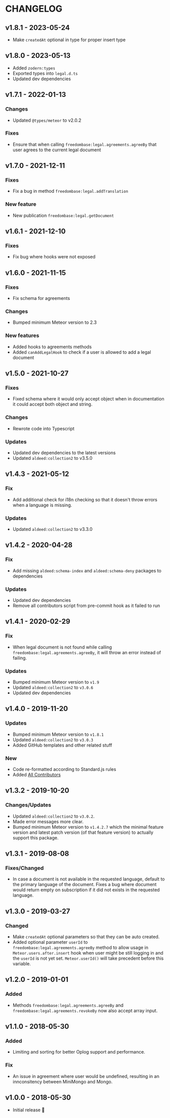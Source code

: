 # CHANGELOG

## v1.8.1 - 2023-05-24

- Make `createdAt` optional in type for proper insert type

## v1.8.0 - 2023-05-13

- Added `zodern:types`
- Exported types into `legal.d.ts`
- Updated dev dependencies

## v1.7.1 - 2022-01-13

### Changes

- Updated `@types/meteor` to v2.0.2

### Fixes

- Ensure that when calling `freedombase:legal.agreements.agreeBy` that user agrees to the current legal document

## v1.7.0 - 2021-12-11

### Fixes

- Fix a bug in method `freedombase:legal.addTranslation`

### New feature

- New publication `freedombase:legal.getDocument`

## v1.6.1 - 2021-12-10

### Fixes

- Fix bug where hooks were not exposed

## v1.6.0 - 2021-11-15

### Fixes

- Fix schema for agreements

### Changes

- Bumped minimum Meteor version to 2.3

### New features

- Added hooks to agreements methods
- Added `canAddLegalHook` to check if a user is allowed to add a legal document

## v1.5.0 - 2021-10-27

### Fixes

- Fixed schema where it would only accept object when in documentation it could accept both object and string.

### Changes

- Rewrote code into Typescript

### Updates

- Updated dev dependencies to the latest versions
- Updated `aldeed:collection2` to v3.5.0

## v1.4.3 - 2021-05-12

### Fix

- Add additional check for i18n checking so that it doesn't throw errors when a language is missing.

### Updates

- Updated `aldeed:collection2` to v3.3.0

## v1.4.2 - 2020-04-28

### Fix

- Add missing `aldeed:schema-index` and `aldeed:schema-deny` packages to dependencies

### Updates

- Updated dev dependencies
- Remove all contributors script from pre-commit hook as it failed to run

## v1.4.1 - 2020-02-29

### Fix

- When legal document is not found while calling `freedombase:legal.agreements.agreeBy`, it will throw an error instead
  of failing.

### Updates

- Bumped minimum Meteor version to `v1.9`
- Updated `aldeed:collection2` to `v3.0.6`
- Updated dev dependencies

## v1.4.0 - 2019-11-20

### Updates

- Bumped minimum Meteor version to `v1.8.1`
- Updated `aldeed:collection2` to `v3.0.3`
- Added GitHub templates and other related stuff

### New

- Code re-formatted according to Standard.js rules
- Added [All Contributors](https://allcontributors.org/)

## v1.3.2 - 2019-10-20

### Changes/Updates

- Updated `aldeed:collection2` to `v3.0.2`.
- Made error messages more clear.
- Bumped minimum Meteor version to `v1.4.2.7` which the minimal feature version and latest patch version (of that
  feature version) to actually support this package.

## v1.3.1 - 2019-08-08

### Fixes/Changed

- In case a document is not available in the requested language, default to the primary language of the document. Fixes
  a bug where document would return empty on subscription if it did not exists in the requested language.

## v1.3.0 - 2019-03-27

### Changed

- Make `createdAt` optional parameters so that they can be auto created.
- Added optional parameter `userId` to `freedombase:legal.agreements.agreeBy` method to allow usage
  in `Meteor.users.after.insert` hook when user might be still logging in and the `userId` is not yet
  set. `Meteor.userId()` will take precedent before this variable.

## v1.2.0 - 2019-01-01

### Added

- Methods `freedombase:legal.agreements.agreeBy` and `freedombase:legal.agreements.revokeBy` now also accept array
  input.

## v1.1.0 - 2018-05-30

### Added

- Limiting and sorting for better Oplog support and performance.

### Fix

- An issue in agreement where user would be undefined, resulting in an innconsitency between MiniMongo and Mongo.

## v1.0.0 - 2018-05-30

- Initial release :tada:

